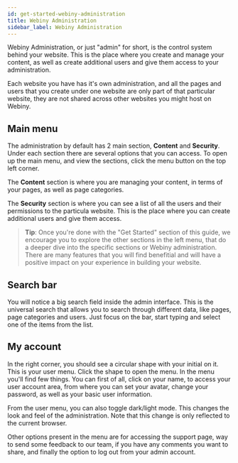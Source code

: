 ```yaml
---
id: get-started-webiny-administration
title: Webiny Administration
sidebar_label: Webiny Administration
---
```


Webiny Administration, or just "admin" for short, is the control system behind your website. This is the place where you create and manage your content, as well as create additional users and give them access to your administration.

Each website you have has it's own administration, and all the pages and users that you create under one website are only part of that particular website, they are not shared across other websites you might host on Webiny.

## Main menu

The administration by default has 2 main section, **Content** and **Security**. Under each section there are several options that you can access. To open up the main menu, and view the 
sections, click the menu button on the top left corner.

The **Content** section is where you are managing your content, in terms of your pages, as well as page categories. 

The **Security** section is where you can see a list of all the users and their permissions to the particula website. This is the place where you can create additional users and give them access. 

> **Tip**: Once you're done with the "Get Started" section of this guide, we encourage you to explore the other sections in the left menu, that do a deeper dive into the specific sections or Webiny administration. There are many features that you will find benefitial and will have a positive impact on your experience in building your website.

## Search bar

You will notice a big search field inside the admin interface. This is the universal search that allows you to search through different data, like pages, page categories and users. Just focus on the bar, start typing and select one of the items from the list. 

## My account

In the right corner, you should see a circular shape with your initial on it. This is your user menu. Click the shape to open the menu. In the menu you'll find few things. You can first of all, click on your name, to access your user account area, from where you can set your avatar, change your password, as well as your basic user information.

From the user menu, you can also toggle dark/light mode. This changes the look and feel of the administration. Note that this change is only reflected to the current browser. 

Other options present in the menu are for accessing the support page, way to send some feedback to our team, if you have any comments you want to share, and finally the option to log out from your admin account. 
